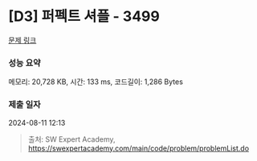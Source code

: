 # [D3] 퍼펙트 셔플 - 3499 

[문제 링크](https://swexpertacademy.com/main/code/problem/problemDetail.do?contestProbId=AWGsRbk6AQIDFAVW) 

### 성능 요약

메모리: 20,728 KB, 시간: 133 ms, 코드길이: 1,286 Bytes

### 제출 일자

2024-08-11 12:13



> 출처: SW Expert Academy, https://swexpertacademy.com/main/code/problem/problemList.do